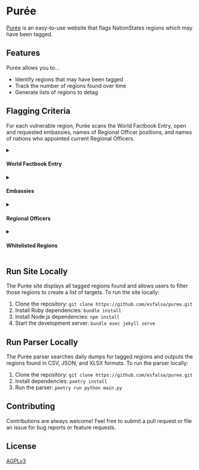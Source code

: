 # Purée

[Purée](https://esfalsa.github.io/puree) is an easy-to-use website that flags NationStates regions which may have been tagged.

## Features

Purée allows you to…

- Identify regions that may have been tagged
- Track the number of regions found over time
- Generate lists of regions to detag

## Flagging Criteria

For each vulnerable region, Purée scans the World Factbook Entry, open and requested embassies, names of Regional Officer positions, and names of nations who appointed current Regional Officers.

<details>
<summary>

#### World Factbook Entry

</summary>

The World Factbook Entry is flagged if it contains links to…

- the Brotherhood of Malice [region](https://www.nationstates.net/region=the_brotherhood_of_malice)
- the Black Hawks [region](https://www.nationstates.net/region=the_black_hawks) or [forums](https://www.forum.the-black-hawks.org/)
- the Valle de Arena [region](https://www.nationstates.net/region=valle_de_arena)
- the Lily [region](https://www.nationstates.net/region=lily) or [forums](https://lilystates.proboards.com/)
- the Lone Wolves United [region](https://www.nationstates.net/region=lone_wolves_united)
- the Europeian [Office of Naval Recruitment](https://forums.europeians.com/index.php?forums/office-of-naval-recruitment.59364)
- the East Pacific [Executive Application Thread](https://forum.theeastpacific.com/executive-application-thread-t16445.html)
- the West Pacific [_How To War in NationStates_ dispatch](https://www.nationstates.net/page=dispatch/id=1344417)
</details>
<details>
<summary>

#### Embassies

</summary>

Embassies are flagged if they are open or requested (not closing or rejected) and are with…

- The Black Hawks
- The Brotherhood of Malice
- Valle de Arena
- Red Front
- Plum Island
- Kingdom of Australia
- Pasridi Confederacy
</details>
<details>
<summary>

#### Regional Officers

</summary>

Regional officers are flagged if their position is named…

- Raider Unity
- Thorn1000
- Join TBH
- Join %%Lily%%
- Lily
- The Funny
- Empress Wasc
- ERN
- TWPirate
- TWPirates
- Kanye Omari West
- Aga Gang
- EPSA
- Hellfire Hawk

Regional officers are also flagged if they were appointed by a nation matching any of the [regular expressions](https://en.wikipedia.org/wiki/Regular_expression)…

- `guy_\d+`
- `rc_cola_\d+`
- `ijaka(\d|10)`
- `taiko_no_tatsujin_\d+`
- `bobberino\d+`
- `\d+(rd|th|nd|st)_catgirl_division`
- `switz_got_lazy_\d+`
- `switz_\d+`
- `sweeze_\d+`
- `tls_\d+`
- `flap_flap_boom_\d+`
- `liliarchy_ancillary_\d+`
- `lucklife_\d+`
- `lurklife_\d+`
- `wednesday_\d+`
- `thursday_\d+`
- `thorn\d+`
- `wascoitan_?\d+`
- `pineapple_on_pizza_is_good_\d+`
- `foxes_\d+`
- `oversized_operativez_\d+`
- `cretanja_garrison_\d+`
- `legionnaries_{roman_numeral_regex}`
- `legionnary_{roman_numeral_regex}`
- `souls\d+`
- `rb\d+`
- `remus_\d+`
- `remus_{roman_numeral_regex}`
- `yor_\d+`
- `punch_from_mark_lee_\d+`
- `upc_is_not_fast_\d+`
- `beans_on_toast_\d+`
- `bigred\d+`
- `terberrinse_\d+`
- `flame_of_chaos_\d+`
- `narioni_\d+`
- `jyezet_fighter_\d+`
- `{roman_numeral_regex}_proleterska_vazduhoplovna_brigada`

Here, `roman_numeral_regex` is substituted with the regular expression `m{0,4}(cm|cd|d?c{0,3})(xc|xl|l?x{0,3})(ix|iv|v?i{0,3})`.

</details>
<details>
<summary>

#### Whitelisted Regions

</summary>

Regions are whitelisted and will never be flagged if they are:

- Suspicious, the Black Hawks, the Brotherhood of Malice, Lily, or Osiris
- Regions with a non-executive delegate
- Regions with a password
- Regions with an embassy with Antifa
- Regions with an existing delegate

</details>

## Run Site Locally

The Purée site displays all tagged regions found and allows users to filter those regions to create a list of targets. To run the site locally:

1. Clone the repository: `git clone https://github.com/esfalsa/puree.git`
2. Install Ruby dependencies: `bundle install`
3. Install Node.js dependencies: `npm install`
4. Start the development server: `bundle exec jekyll serve`

## Run Parser Locally

The Purée parser searches daily dumps for tagged regions and outputs the regions found in CSV, JSON, and XLSX formats. To run the parser locally:

1. Clone the repository: `git clone https://github.com/esfalsa/puree.git`
2. Install dependencies: `poetry install`
3. Run the parser: `poetry run python main.py`

## Contributing

Contributions are always welcome! Feel free to submit a pull request or file an issue for bug reports or feature requests.

## License

[AGPLv3](./LICENSE)
